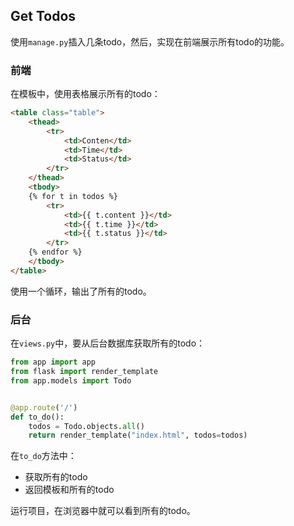 <!-- 项目的说明 -->

## Get Todos

使用`manage.py`插入几条todo，然后，实现在前端展示所有todo的功能。

### 前端

在模板中，使用表格展示所有的todo：

```html
<table class="table">
    <thead>
        <tr>
            <td>Conten</td>
            <td>Time</td>
            <td>Status</td>
        </tr>
    </thead>
    <tbody>
    {% for t in todos %}
        <tr>
            <td>{{ t.content }}</td>
            <td>{{ t.time }}</td>
            <td>{{ t.status }}</td>
        </tr>
    {% endfor %}
    </tbody>
</table>
```

使用一个循环，输出了所有的todo。

### 后台

在`views.py`中，要从后台数据库获取所有的todo：

```python
from app import app
from flask import render_template
from app.models import Todo


@app.route('/')
def to_do():
    todos = Todo.objects.all()
    return render_template("index.html", todos=todos)
```

在`to_do`方法中：

- 获取所有的todo
- 返回模板和所有的todo

运行项目，在浏览器中就可以看到所有的todo。

